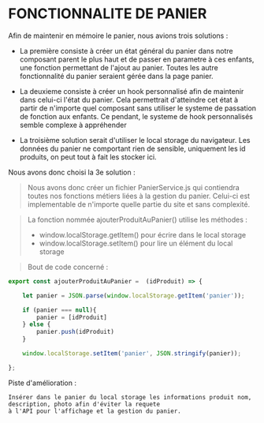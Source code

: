 # FONCTIONNALITE DE PANIER

Afin de maintenir en mémoire le panier, nous avions trois solutions :

- La première consiste à créer un état général du panier dans notre composant parent le plus haut
    et de passer en parametre à ces enfants, une fonction permettant de l'ajout au panier.
    Toutes les autre fonctionnalité du panier seraient gérée dans la page panier.
    
- La deuxieme consiste à créer un hook personnalisé afin de maintenir dans celui-ci l'état du panier.
    Cela permettrait d'atteindre cet état à partir de n'importe quel composant sans utiliser
    le systeme de passation de fonction aux enfants.
    Ce pendant, le systeme de hook personnalisés semble complexe à appréhender
    
- La troisième solution serait d'utiliser le local storage du navigateur. Les données du panier ne comportant
    rien de sensible, uniquement les id produits, on peut tout à fait les stocker ici.
    
Nous avons donc choisi la 3e solution :

>Nous avons donc créer un fichier PanierService.js qui contiendra toutes nos
>fonctions métiers liées à la gestion du panier. Celui-ci est implementable de
>n'importe quelle partie du site et sans complexité.

>La fonction nommée ajouterProduitAuPanier() utilise les méthodes :
>
>- window.localStorage.getItem() pour écrire dans le local storage
>- window.localStorage.setItem() pour lire un élément du local storage
    
>Bout de code concerné :
    
```js
export const ajouterProduitAuPanier =  (idProduit) => {

    let panier = JSON.parse(window.localStorage.getItem('panier'));

    if (panier === null){
        panier = [idProduit]
    } else {
        panier.push(idProduit)
    }

    window.localStorage.setItem('panier', JSON.stringify(panier));

};
```
    
    
    
Piste d'amélioration :

    Insérer dans le panier du local storage les informations produit nom, description, photo afin d'éviter la requete
    à l'API pour l'affichage et la gestion du panier. 
   